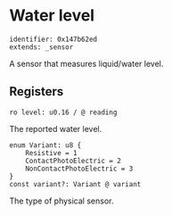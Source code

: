 # Water level

    identifier: 0x147b62ed
    extends: _sensor

A sensor that measures liquid/water level.

## Registers

    ro level: u0.16 / @ reading

The reported water level.

    enum Variant: u8 {
        Resistive = 1
        ContactPhotoElectric = 2
        NonContactPhotoElectric = 3
    }
    const variant?: Variant @ variant

The type of physical sensor.
